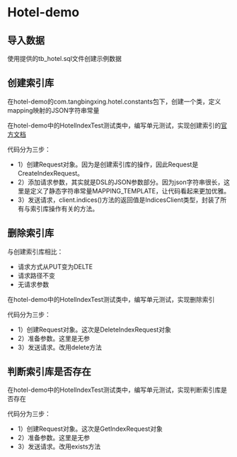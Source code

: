# Hotel-demo
## 导入数据
使用提供的tb_hotel.sql文件创建示例数据
## 创建索引库
在hotel-demo的com.tangbingxing.hotel.constants包下，创建一个类，定义mapping映射的JSON字符串常量

在hotel-demo中的HotelIndexTest测试类中，编写单元测试，实现创建索引的[官方文档](https://www.elastic.co/guide/en/elasticsearch/client/java-rest/7.12/java-rest-high-create-index.html)

代码分为三步：

- 1）创建Request对象。因为是创建索引库的操作，因此Request是CreateIndexRequest。
- 2）添加请求参数，其实就是DSL的JSON参数部分。因为json字符串很长，这里是定义了静态字符串常量MAPPING_TEMPLATE，让代码看起来更加优雅。
- 3）发送请求，client.indices()方法的返回值是IndicesClient类型，封装了所有与索引库操作有关的方法。

## 删除索引库
与创建索引库相比：

- 请求方式从PUT变为DELTE
- 请求路径不变
- 无请求参数

在hotel-demo中的HotelIndexTest测试类中，编写单元测试，实现删除索引

代码分为三步：
- 1）创建Request对象。这次是DeleteIndexRequest对象
- 2）准备参数。这里是无参
- 3）发送请求。改用delete方法

## 判断索引库是否存在

在hotel-demo中的HotelIndexTest测试类中，编写单元测试，实现判断索引库是否存在

代码分为三步：
- 1）创建Request对象。这次是GetIndexRequest对象
- 2）准备参数。这里是无参
- 3）发送请求。改用exists方法
